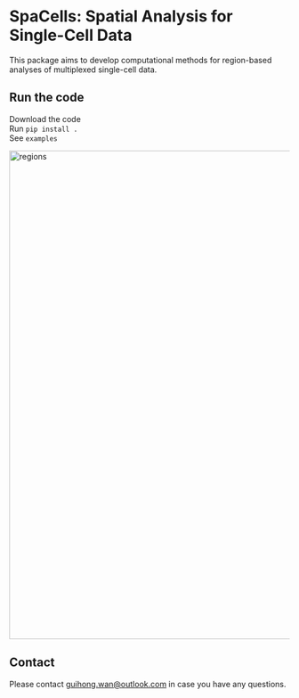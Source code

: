 # SpaCells: Spatial Analysis for Single-Cell Data

This package aims to develop computational methods for region-based analyses of multiplexed single-cell data.

## Run the code
Download the code      
Run `pip install .`      
See `examples`    

<img width="877" alt="regions" src="https://github.com/cwanlab/SpaCells/assets/107764981/1aaa0d3c-6c69-45a0-9bd1-9f041fbf5167">

## Contact
Please contact guihong.wan@outlook.com in case you have any questions.
